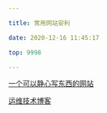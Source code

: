```yaml
---

title: 常用网站安利

date: 2020-12-16 11:45:17

top: 9998

---
```




[一个可以静心写东西的网站](https://www.calmlywriter.com/online/)

[运维技术博客](https://www.i4t.com/)


